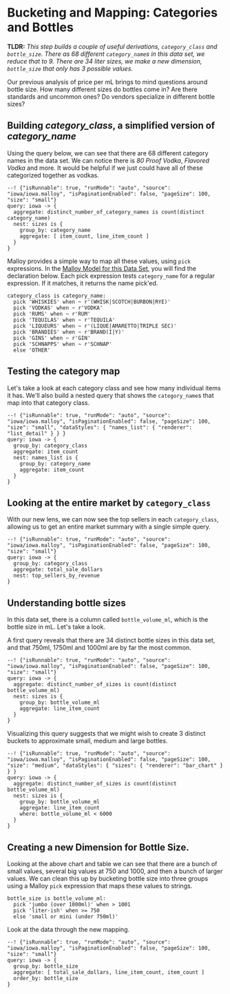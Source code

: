 # Bucketing and Mapping: Categories and Bottles

**TLDR:** *This step builds a couple of useful derivations, `category_class` and `bottle_size`.  There as 68 different `category_name`s in this data set, we reduce that to 9.  There are 34 *liter sizes*, we make a new dimension, `bottle_size` that only has 3 possible values.*

Our previous analysis of price per mL brings to mind questions around bottle size. How many different sizes do bottles come in?  Are there standards and uncommon ones?  Do vendors specialize in different bottle sizes?


## Building *category_class*, a simplified version of *category_name*

Using the query below, we can see that there are 68 different category names in the data set.  We can notice there is *80 Proof Vodka*, *Flavored Vodka* and more.  It would be helpful if we just could have all of these categorized together as vodkas.

```malloy
--! {"isRunnable": true, "runMode": "auto", "source": "iowa/iowa.malloy", "isPaginationEnabled": false, "pageSize": 100, "size": "small"}
query: iowa -> {
  aggregate: distinct_number_of_category_names is count(distinct category_name)
  nest: sizes is {
    group_by: category_name
    aggregate: [ item_count, line_item_count ]
  }
}
```

Malloy provides a simple way to map all these values, using `pick` expressions.  In the [Malloy Model for this Data Set](source.md), you will find the declaration below.  Each pick expression tests `category_name` for a regular expression.  If it matches, it returns the name pick'ed.

```malloy
category_class is category_name:
  pick 'WHISKIES' when ~ r'(WHISK|SCOTCH|BURBON|RYE)'
  pick 'VODKAS' when ~ r'VODKA'
  pick 'RUMS' when ~ r'RUM'
  pick 'TEQUILAS' when ~ r'TEQUILA'
  pick 'LIQUEURS' when ~ r'(LIQUE|AMARETTO|TRIPLE SEC)'
  pick 'BRANDIES' when ~ r'BRAND(I|Y)'
  pick 'GINS' when ~ r'GIN'
  pick 'SCHNAPPS' when ~ r'SCHNAP'
  else 'OTHER'
```
## Testing the category map

Let's take a look at each category class and see how many individual items it has.  We'll also build a nested query that shows the `category_name`s that map into that category class.

```malloy
--! {"isRunnable": true, "runMode": "auto", "source": "iowa/iowa.malloy", "isPaginationEnabled": false, "pageSize": 100, "size": "small", "dataStyles": { "names_list": { "renderer": "list_detail" } } }
query: iowa -> {
  group_by: category_class
  aggregate: item_count
  nest: names_list is {
    group_by: category_name
    aggregate: item_count
  }
}
```
## Looking at the entire market by `category_class`

With our new lens, we can now see the top sellers in each `category_class`, allowing us to get an entire market summary with a single simple query.

```malloy
--! {"isRunnable": true, "runMode": "auto", "source": "iowa/iowa.malloy", "isPaginationEnabled": false, "pageSize": 100, "size": "small"}
query: iowa -> {
  group_by: category_class
  aggregate: total_sale_dollars
  nest: top_sellers_by_revenue
}
```

## Understanding bottle sizes
In this data set, there is a column called `bottle_volume_ml`, which is the bottle size in mL. Let's take a look.

A first query reveals that there are 34 distinct bottle sizes in this data set, and that 750ml, 1750ml and 1000ml are by far the most common.

```malloy
--! {"isRunnable": true, "runMode": "auto", "source": "iowa/iowa.malloy", "isPaginationEnabled": false, "pageSize": 100, "size": "small"}
query: iowa -> {
  aggregate: distinct_number_of_sizes is count(distinct bottle_volume_ml)
  nest: sizes is {
    group_by: bottle_volume_ml
    aggregate: line_item_count
  }
}
```

Visualizing this query suggests that we might wish to create 3 distinct buckets to approximate small, medium and large bottles.

```malloy
--! {"isRunnable": true, "runMode": "auto", "source": "iowa/iowa.malloy", "isPaginationEnabled": false, "pageSize": 100, "size": "medium", "dataStyles": { "sizes": { "renderer": "bar_chart" } } }
query: iowa -> {
  aggregate: distinct_number_of_sizes is count(distinct bottle_volume_ml)
  nest: sizes is {
    group_by: bottle_volume_ml
    aggregate: line_item_count
    where: bottle_volume_ml < 6000
  }
}
```

## Creating a new Dimension for Bottle Size.
Looking at the above chart and table we can see that there are a bunch of small values, several big values at 750 and 1000, and then a bunch of larger values.  We can clean this up by bucketing bottle size into three groups using a Malloy `pick` expression that maps these values to strings.

```malloy
bottle_size is bottle_volume_ml:
  pick 'jumbo (over 1000ml)' when > 1001
  pick 'liter-ish' when >= 750
  else 'small or mini (under 750ml)'
```
Look at the data through the new mapping.

```malloy
--! {"isRunnable": true, "runMode": "auto", "source": "iowa/iowa.malloy", "isPaginationEnabled": false, "pageSize": 100, "size": "small"}
query: iowa -> {
  group_by: bottle_size
  aggregate: [ total_sale_dollars, line_item_count, item_count ]
  order_by: bottle_size
}
```

